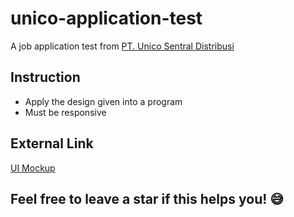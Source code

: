 # unico-application-test

A job application test from [PT. Unico Sentral Distribusi](https://unico.id/)

## Instruction

- Apply the design given into a program
- Must be responsive

## External Link

[UI Mockup](https://www.figma.com/file/mHYIz4tXW6V7UwYisflKym/Test-Junior-Programmer-%2F-Software-Engineer-2020-2021)

## Feel free to leave a star if this helps you! 😅
